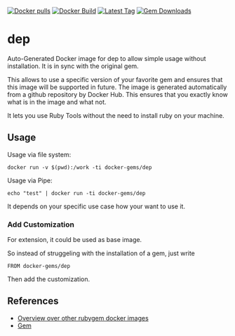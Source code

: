 [![Docker pulls](https://img.shields.io/docker/pulls/rubygem/dep.svg)](https://hub.docker.com/r/rubygem/dep/)
[![Docker Build](https://img.shields.io/docker/automated/rubygem/dep.svg)](https://hub.docker.com/r/rubygem/dep/)
[![Latest Tag](https://img.shields.io/github/tag/docker-rubygem/dep.svg)](https://hub.docker.com/r/rubygem/dep/)
[![Gem Downloads](https://img.shields.io/gem/dt/dep.svg)](https://rubygems.org/gems/dep/)
# dep

Auto-Generated Docker image for dep to allow simple usage without installation.
It is in sync with the original gem.

This allows to use a specific version of your favorite gem and ensures that this image will be supported in future.
The image is generated automatically from a github repository by Docker Hub.
This ensures that you exactly know what is in the image and what not.

It lets you use Ruby Tools without the need to install ruby on your machine.

## Usage

Usage via file system:

`docker run -v $(pwd):/work -ti docker-gems/dep`

Usage via Pipe:

`echo "test" | docker run -ti docker-gems/dep`

It depends on your specific use case how your want to use it.

### Add Customization

For extension, it could be used as base image.

So instead of struggeling with the installation of a gem, just write

`FROM docker-gems/dep`

Then add the customization.

## References

 - [Overview over other rubygem docker images](https://github.com/thinkbot/docker-rubygem)
 - [Gem](https://rubygems.org/gems/dep/)
